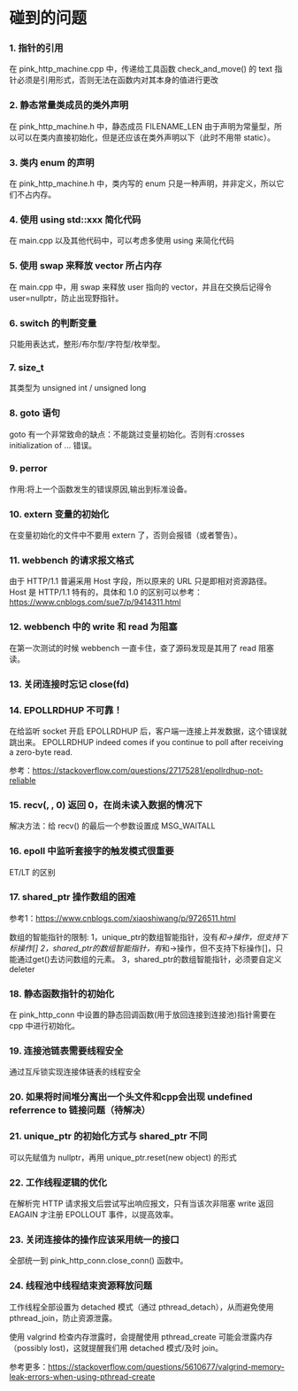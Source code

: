 # 碰到的问题

### 1. 指针的引用
在 pink_http_machine.cpp 中，传递给工具函数 check_and_move() 的 text 指针必须是引用形式，否则无法在函数内对其本身的值进行更改

### 2. 静态常量类成员的类外声明
在 pink_http_machine.h 中，静态成员 FILENAME_LEN 由于声明为常量型，所以可以在类内直接初始化，但是还应该在类外声明以下（此时不用带 static）。

### 3. 类内 enum 的声明
在 pink_http_machine.h 中，类内写的 enum 只是一种声明，并非定义，所以它们不占内存。

### 4. 使用 using std::xxx 简化代码
在 main.cpp 以及其他代码中，可以考虑多使用 using 来简化代码

### 5. 使用 swap 来释放 vector 所占内存
在 main.cpp 中，用 swap 来释放 user 指向的 vector，并且在交换后记得令 user=nullptr，防止出现野指针。

### 6. switch 的判断变量
只能用表达式，整形/布尔型/字符型/枚举型。

### 7. size_t
其类型为 unsigned int / unsigned long

### 8. goto 语句
goto 有一个非常致命的缺点：不能跳过变量初始化。否则有:crosses initialization of ... 错误。

### 9. perror
作用:将上一个函数发生的错误原因,输出到标准设备。

### 10. extern 变量的初始化
在变量初始化的文件中不要用 extern 了，否则会报错（或者警告）。

### 11. webbench 的请求报文格式
由于 HTTP/1.1 普遍采用 Host 字段，所以原来的 URL 只是即相对资源路径。<br>
Host 是 HTTP/1.1 特有的，具体和 1.0 的区别可以参考：https://www.cnblogs.com/sue7/p/9414311.html

### 12. webbench 中的 write 和 read 为阻塞
在第一次测试的时候 webbench 一直卡住，查了源码发现是其用了 read 阻塞读。

### 13. 关闭连接时忘记 close(fd)

### 14. EPOLLRDHUP 不可靠！
在给监听 socket 开启 EPOLLRDHUP 后，客户端一连接上并发数据，这个错误就跳出来。
EPOLLRDHUP indeed comes if you continue to poll after receiving a zero-byte read.

参考：https://stackoverflow.com/questions/27175281/epollrdhup-not-reliable

### 15. recv(, , 0) 返回 0，在尚未读入数据的情况下
解决方法：给 recv() 的最后一个参数设置成 MSG_WAITALL

### 16. epoll 中监听套接字的触发模式很重要
ET/LT 的区别

### 17. shared_ptr 操作数组的困难
参考1：https://www.cnblogs.com/xiaoshiwang/p/9726511.html

数组的智能指针的限制:
1，unique_ptr的数组智能指针，没有*和->操作，但支持下标操作[]
2，shared_ptr的数组智能指针，有*和->操作，但不支持下标操作[]，只能通过get()去访问数组的元素。
3，shared_ptr的数组智能指针，必须要自定义deleter

### 18. 静态函数指针的初始化
在 pink_http_conn 中设置的静态回调函数(用于放回连接到连接池)指针需要在 cpp 中进行初始化。

### 19. 连接池链表需要线程安全
通过互斥锁实现连接体链表的线程安全

### 20. 如果将时间堆分离出一个头文件和cpp会出现 undefined referrence to 链接问题（待解决）

### 21. unique_ptr 的初始化方式与 shared_ptr 不同
可以先赋值为 nullptr，再用 unique_ptr.reset(new object) 的形式

### 22. 工作线程逻辑的优化
在解析完 HTTP 请求报文后尝试写出响应报文，只有当该次非阻塞 write 返回 EAGAIN 才注册 EPOLLOUT 事件，以提高效率。

### 23. 关闭连接体的操作应该采用统一的接口
全部统一到 pink_http_conn.close_conn() 函数中。

### 24. 线程池中线程结束资源释放问题
工作线程全部设置为 detached 模式（通过 pthread_detach），从而避免使用 pthread_join，防止资源泄露。

使用 valgrind 检查内存泄露时，会提醒使用 pthread_create 可能会泄露内存（possibly lost)，这就提醒我们用 detached 模式/及时 join。

参考更多：https://stackoverflow.com/questions/5610677/valgrind-memory-leak-errors-when-using-pthread-create